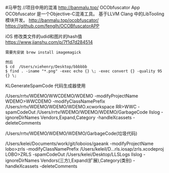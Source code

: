 #马甲包
//项目中用的混淆
http://banmalu.top/
OCObfuscator App
OCObfuscator 是一个Objective-C混淆工具。 基于LLVM Clang 中的LibTooling 模块开发。
http://banmalu.top/ocobfuscator/
https://github.com/fenglh/OCOBfuscatorAPP



iOS 修改类文件的udid和图片的hash值
https://www.jianshu.com/p/7f1d7d284514

```
需要先安装 brew install imagemagick

然后
$ cd  /Users/xiehenry/Desktop/bbbbbb
$ find . -iname "*.png" -exec echo {} \; -exec convert {} -quality 95 {} \;
```


KLGenerateSpamCode 代码生成器使用

/Users/rrtv/WDEMO/WWCDEMO/WDEMO 
-modifyProjectName WDEMO>WWCDEMO
-modifyClassNamePrefix /Users/rrtv/WDEMO/WDEMO/WDEMO.xcworkspace  RR>WWC
-spamCodeOut /Users/rrtv/WDEMO/WDEMO/WDEMO/GarbageCode llslog
-ignoreDirNames Vendors,Expand,Category
-handleXcassets
-deleteComments

/Users/rrtv/WDEMO/WDEMO/WDEMO/GarbageCode\(垃圾代码\) 

/Users/kelei/Documents/work/git/loboios/gaeank
-modifyProjectName lobo>zrls
-modifyClassNamePrefix /Users/keleil/D...rls.iosap/zrls.xcodeproj LOBO>ZRLS
-spamCodeOut /Users/kelei/Desktop/LLSLogs llslog
-ignoreDirNames Vendors(三方),Expand(扩展),Category(类别)
-handleXcassets
-deleteComments
